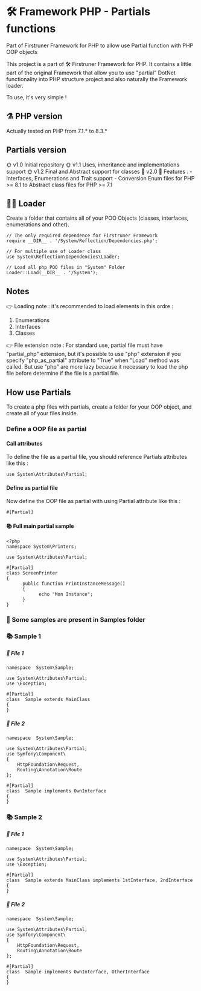 # 🛠️ Framework PHP - Partials functions
Part of Firstruner Framework for PHP to allow use Partial function with PHP OOP objects

This project is a part of 🛠️ Firstruner Framework for PHP.
It contains a little part of the original Framework that allow you to use "partial" DotNet functionality into PHP structure project and also naturally the Framework loader.

To use, it's very simple !

## ⚗️ PHP version
Actually tested on PHP from 7.1.* to 8.3.*

## Partials version
🌞 v1.0 Initial repository
🌞 v1.1 Uses, inheritance and implementations support
🌞 v1.2 Final and Abstract support for classes
💫 v2.0 🎇 Features :
         - Interfaces, Enumerations and Trait support
         - Conversion Enum files for PHP >= 8.1 to Abstract class files for PHP >= 7.1

## 🧙‍♂️ Loader
Create a folder that contains all of your POO Objects (classes, interfaces, enumerations and other).

    // The only required dependence for Firstruner Framework
    require __DIR__ . '/System/Reflection/Dependencies.php';
    
    // For multiple use of Loader class
    use System\Reflection\Dependencies\Loader;
    
    // Load all php POO files in "System" Folder
    Loader::Load(__DIR__ . '/System');

## Notes
👉 Loading note : it's recommended to load elements in this ordre :
 1. Enumerations
 2. Interfaces
 3. Classes

👉 File extension note : For standard use, partial file must have "partial_php" extension, but it's possible to use "php" extension if you specify "php_as_partial" attribute to "True" when "Load" method was called.
But use "php" are more lazy because it necessary to load the php file before determine if the file is a partial file.

## How use Partials
To create a php files with partials, create a folder for your OOP object, and create all of your files inside.

### Define a OOP file as partial
#### Call attributes
To define the file as a partial file, you should reference Partials attributes like this :

    use System\Attributes\Partial;

#### Define as partial file
Now define the OOP file as partial with using Partial attribute like this :

    #[Partial]

#### 📚 Full main partial sample

    <?php
    namespace System\Printers;
    
    use System\Attributes\Partial;
    
    #[Partial]
    class ScreenPrinter
    {
          public function PrintInstanceMessage()
          {
                echo "Mon Instance";
          }
    }

### 🔎 Some samples are present in Samples folder

### 📚 Sample 1
##### 📗 File 1

    namespace  System\Sample;
    
    use System\Attributes\Partial;
    use \Exception;
    
    #[Partial]
    class  Sample extends MainClass
    {
    }

##### 📘 File 2

    namespace  System\Sample;
    
    use System\Attributes\Partial;
    use Symfony\Component\
    {
    	HttpFoundation\Request,
    	Routing\Annotation\Route
    };
    
    #[Partial]
    class  Sample implements OwnInterface
    {
    }

### 📚 Sample 2
##### 📗 File 1

    namespace  System\Sample;
    
    use System\Attributes\Partial;
    use \Exception;
    
    #[Partial]
    class  Sample extends MainClass implements 1stInterface, 2ndInterface
    {
    }

##### 📘 File 2

    namespace  System\Sample;
    
    use System\Attributes\Partial;
    use Symfony\Component\
    {
    	HttpFoundation\Request,
    	Routing\Annotation\Route
    };
    
    #[Partial]
    class  Sample implements OwnInterface, OtherInterface
    {
    }

